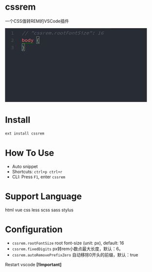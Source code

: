 # cssrem

一个CSS值转REM的VSCode插件

![效果图](screenshots/cssrem.gif)

# Install

```bash
ext install cssrem
```

# How To Use

+ Auto snippet
+ Shortcuts: `ctrl+p ctrl+r`
+ CLI: Press `F1`, enter `cssrem`

# Support Language

html vue css less scss sass stylus

# Configuration

+ `cssrem.rootFontSize` root font-size (unit: px), default: 16
+ `cssrem.fixedDigits` px转rem小数点最大长度，默认：6。
+ `cssrem.autoRemovePrefixZero` 自动移除0开头的前缀，默认：true

Restart vscode **[!Important]**